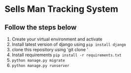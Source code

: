 # Sells Man Tracking System

## Follow the steps below

1. Create your virtual environment and activate
2. Install latest version of django using `pip install django`
3. clone this repository using 'git clone '
4. Install requirements `pip install -r requirements.txt`
5. `python manage.py migrate`
6. `python manage.py runserver`
